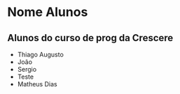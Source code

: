 # Nome Alunos

## Alunos do curso de prog da Crescere

- Thiago Augusto
- João
- Sergio
- Teste
- Matheus Dias